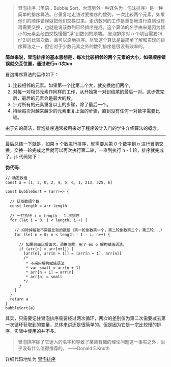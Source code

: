 > 冒泡排序（英语：Bubble Sort，台湾另外一种译名为：泡沫排序）是一种简单的排序算法。它重复地走访过要排序的数列，一次比较两个元素，如果他们的顺序错误就把他们交换过来。走访数列的工作是重复地进行直到没有再需要交换，也就是说该数列已经排序完成。这个算法的名字由来是因为越小的元素会经由交换慢慢“浮”到数列的顶端。
冒泡排序对 n 个项目需要O( n^2)的比较次数，且可以原地排序。尽管这个算法是最简单了解和实现的排序算法之一，但它对于少数元素之外的数列排序是很没有效率的。

**简单来说，冒泡排序的基本思想是，每次比较相邻的两个元素的大小，如果顺序错误就交互位置，通过进行n-1次lun**

冒泡排序算法的运作如下：
1. 比较相邻的元素。如果第一个比第二个大，就交换他们两个。
2. 对每一对相邻元素作同样的工作，从开始第一对到结尾的最后一对。这步做完后，最后的元素会是最大的数。
3. 针对所有的元素重复以上的步骤，除了最后一个。
4. 持续每次对越来越少的元素重复上面的步骤，直到没有任何一对数字需要比较。

由于它的简洁，冒泡排序通常被用来对于程序设计入门的学生介绍算法的概念。

-----

最后总结一下就是，如果 n 个数进行排序，就需要从第 0 个数字到 n 进行冒泡交换，交换一轮完成之后就可以再次执行第二轮，一直到执行 n - 1 轮，排序就完成了。js 代码如下：

**伪代码**:
```
// 确定数组
const a = [1, 3, 0, 2, 4, 5, 6, 1, 213, 325, 6]

const bubbleSort = (arr)=> {

  // 获取数组个数
  const length = arr.length

  // 一共执行 i = length - 1 次排序
  for (let i = 0; i < length; i++) {
    
    // 扣除掉每轮不需要比较的数组（第一轮倒数第一个，第二轮倒数第二个，第三轮...）
    for (let n = 0; n < length - 1 - i; n++) {

      // 如果前面比后面大，调换位置，用了 es 6 解构赋值语法。 
      if (arr[n] > arr[n+1]) {
        [arr[n], arr[n + 1]] = [arr[n + 1], arr[n]]
        /*
         * 不采用解构赋值语法
         * var small = arr[n + 1]
         * arr[n + 1] = arr[n]
         * arr[n] = small
        */
      }
    }
  }
  return a
}
bubbleSort(a)
```
其实，只需要记住冒泡排序需要经过两次循环，两次的差别仅为第二次需要减去第一次循环获取到的变量，总体来讲还是很简单的。但是因为它是一宗比较慢的排序，实际中使用的并不多。

>冒泡排序除了它迷人的名字和导致了某些有趣的理论问题这一事实之外，似乎没有什么值得推荐的。         ——Donald E.Knuth

详细代码地址为 [冒泡排序](https://github.com/jinzhuming/Algorithm/blob/master/bubbleSort/index.html/)